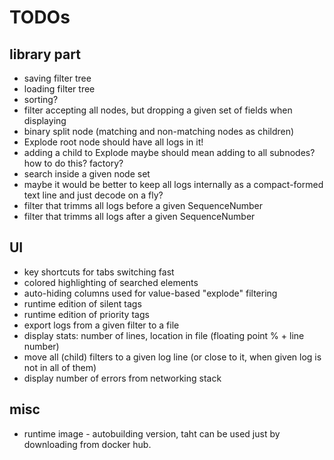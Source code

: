 # TODOs

## library part

* saving filter tree
* loading filter tree
* sorting?
* filter accepting all nodes, but dropping a given set of fields when displaying
* binary split node (matching and non-matching nodes as children)
* Explode root node should have all logs in it!
* adding a child to Explode maybe should mean adding to all subnodes? how to do this? factory?
* search inside a given node set
* maybe it would be better to keep all logs internally as a compact-formed text line and just decode on a fly?
* filter that trimms all logs before a given SequenceNumber
* filter that trimms all logs after a given SequenceNumber


## UI

* key shortcuts for tabs switching fast
* colored highlighting of searched elements
* auto-hiding columns used for value-based "explode" filtering
* runtime edition of silent tags
* runtime edition of priority tags
* export logs from a given filter to a file
* display stats: number of lines, location in file (floating point % + line number)
* move all (child) filters to a given log line (or close to it, when given log is not in all of them)
* display number of errors from networking stack


## misc

* runtime image - autobuilding version, taht can be used just by downloading from docker hub.

